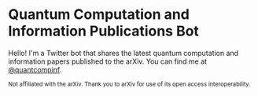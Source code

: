 # Quantum Computation and Information Publications Bot
Hello! I'm a Twitter bot that shares the latest quantum computation and information papers published to the arXiv. You can find me at [@quantcompinf](https://twitter.com/quantcompinf).

<sub>Not affiliated with the arXiv. Thank you to arXiv for use of its open access interoperability.</sub>

